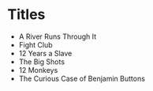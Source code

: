# Titles

* A River Runs Through It
* Fight Club
* 12 Years a Slave
* The Big Shots
* 12 Monkeys
* The Curious Case of Benjamin Buttons
